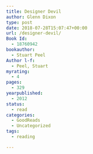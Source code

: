 ```yaml
---
title: Designer Devil
author: Glenn Dixon
type: post
date: 2018-07-28T15:07:47+00:00
url: /designer-devil/
Book Id:
  - 18760942
bookauthor:
  - Stuart Peel
Author l-f:
  - Peel, Stuart
myrating:
  - 4
pages:
  - 329
yearpublished:
  - 2012
status:
  - read
categories:
  - GoodReads
  - Uncategorized
tags:
  - reading

---
```

